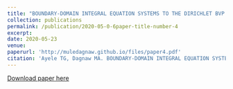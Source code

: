 ```yaml
---
title: "BOUNDARY-DOMAIN INTEGRAL EQUATION SYSTEMS TO THE DIRICHLET BVP FOR AN INCOMPRESSIBLE STOKES SYSTEM WITH VARIABLE VISCOSITY IN 2D"
collection: publications
permalink: /publication/2020-05-0-6paper-title-number-4
excerpt: 
date: 2020-05-23
venue: 
paperurl: 'http://muledagnaw.github.io/files/paper4.pdf'
citation: 'Ayele TG, Dagnaw MA. BOUNDARY-DOMAIN INTEGRAL EQUATION SYSTEMS TO THE DIRICHLET BVP FOR AN INCOMPRESSIBLE STOKES SYSTEM WITH VARIABLE VISCOSITY IN 2D.SINET: Ethiop. J. Sci., 40(2):46–59'
---
```



[Download paper here](http://muledagnaw.github.io/files/paper4.pdf)
